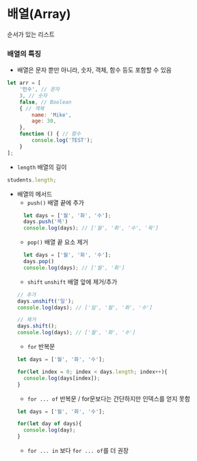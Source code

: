 # 배열(Array)

순서가 있는 리스트

### 배열의 특징

- 배열은 문자 뿐만 아니라, 숫자, 객체, 함수 등도 포함할 수 있음

```javascript
let arr = [
    '민수', // 문자
    3, // 숫자
    false, // Boolean
    { // 객체
        name: 'Mike',
        age: 30,
    },
    function () { // 함수
        console.log('TEST');
    }
];
```

- `length` 배열의 길이

```javascript
students.length;
```

- 배열의 메서드
    - `push()` 배열 끝에 추가
  ```javascript
    let days = ['월', '화', '수'];
    days.push('목')
    console.log(days); // ['월', '화', '수', '목']
  ```
  - `pop()` 배열 끝 요소 제거
  ```javascript
    let days = ['월', '화', '수'];
    days.pop()
    console.log(days); // ['월', '화']
  ```
  - `shift` `unshift` 배열 앞에 제거/추가
  ```javascript
  // 추가
  days.unshift('일');
  console.log(days); // ['일', '월', '화', '수']
  
  // 제거
  days.shift();
  console.log(days); // ['월', '화', '수']
  ```
  - `for` 반복문
  ```javascript
  let days = ['월', '화', '수'];
  
  for(let index = 0; index < days.length; index++){
    console.log(days[index]);
  }
  ```
  - `for ... of` 반복문 / for문보다는 간단하지만 인덱스를 얻지 못함
  ```javascript
  let days = ['월', '화', '수'];
  
  for(let day of days){
    console.log(day);
  }
  ```
  - `for ... in` 보다 `for ... of`를 더 권장 

  
  
  